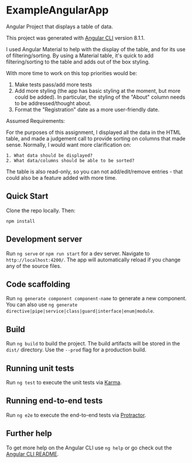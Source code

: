 # ExampleAngularApp

Angular Project that displays a table of data.

This project was generated with [Angular CLI](https://github.com/angular/angular-cli) version 8.1.1.

I used Angular Material to help with the display of the table, and for its use of filtering/sorting. By using a Material table, it's quick to add filtering/sorting to the table and adds out of the box styling.

With more time to work on this top priorities would be:

  1. Make tests pass/add more tests
  2. Add more styling (the app has basic styling at the moment, but more could be added). In particular, the styling of the "About" column needs to be addressed/thought about. 
  3. Format the "Registration" date as a more user-friendly date.

Assumed Requirements:

  For the purposes of this assignment, I displayed all the data in the HTML table, and made a judgement call to provide sorting on columns that made sense. Normally, I would want more clarification on:

    1. What data should be displayed?
    2. What data/columns should be able to be sorted?

  The table is also read-only, so you can not add/edit/remove entries - that could also be a feature added with more time.

## Quick Start

Clone the repo locally. Then:

`npm install`

## Development server

Run `ng serve` or `npm run start` for a dev server. Navigate to `http://localhost:4200/`. The app will automatically reload if you change any of the source files.

## Code scaffolding

Run `ng generate component component-name` to generate a new component. You can also use `ng generate directive|pipe|service|class|guard|interface|enum|module`.

## Build

Run `ng build` to build the project. The build artifacts will be stored in the `dist/` directory. Use the `--prod` flag for a production build.

## Running unit tests

Run `ng test` to execute the unit tests via [Karma](https://karma-runner.github.io).

## Running end-to-end tests

Run `ng e2e` to execute the end-to-end tests via [Protractor](http://www.protractortest.org/).

## Further help

To get more help on the Angular CLI use `ng help` or go check out the [Angular CLI README](https://github.com/angular/angular-cli/blob/master/README.md).
